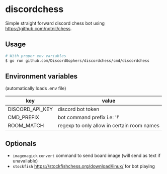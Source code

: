 # discordchess

Simple straight forward discord chess bot using
https://github.com/notnil/chess.

## Usage

```bash
# With proper env variables
$ go run github.com/DiscordGophers/discordchess/cmd/discordchess
```

## Environment variables

(automatically loads .env file)

| key             | value                                      |
| --------------- | ------------------------------------------ |
| DISCORD_API_KEY | discord bot token                          |
| CMD_PREFIX      | bot command prefix i.e: '!'                |
| ROOM_MATCH      | regexp to only allow in certain room names |

## Optionals

- `imagemagick` `convert` command to send board image (will send as text if
  unavailable)
- `stockfish` https://stockfishchess.org/download/linux/ for bot playing
